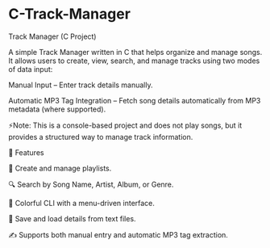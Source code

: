 # C-Track-Manager
Track Manager (C Project)

A simple Track Manager written in C that helps organize and manage songs.
It allows users to create, view, search, and manage tracks using two modes of data input:

Manual Input – Enter track details manually.

Automatic MP3 Tag Integration – Fetch song details automatically from MP3 metadata (where supported).

⚡Note: This is a console-based project and does not play songs, but it provides a structured way to manage track information.

🚀 Features

📂 Create and manage playlists.

🔍 Search by Song Name, Artist, Album, or Genre.

🎨 Colorful CLI with a menu-driven interface.

💾 Save and load details from text files.

✍️ Supports both manual entry and automatic MP3 tag extraction.
